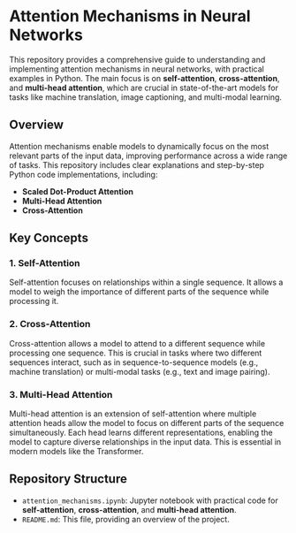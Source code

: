 # Attention Mechanisms in Neural Networks

This repository provides a comprehensive guide to understanding and implementing attention mechanisms in neural networks, with practical examples in Python. The main focus is on **self-attention**, **cross-attention**, and **multi-head attention**, which are crucial in state-of-the-art models for tasks like machine translation, image captioning, and multi-modal learning.

## Overview

Attention mechanisms enable models to dynamically focus on the most relevant parts of the input data, improving performance across a wide range of tasks. This repository includes clear explanations and step-by-step Python code implementations, including:
- **Scaled Dot-Product Attention**
- **Multi-Head Attention**
- **Cross-Attention**

## Key Concepts

### 1. **Self-Attention**
Self-attention focuses on relationships within a single sequence. It allows a model to weigh the importance of different parts of the sequence while processing it.

### 2. **Cross-Attention**
Cross-attention allows a model to attend to a different sequence while processing one sequence. This is crucial in tasks where two different sequences interact, such as in sequence-to-sequence models (e.g., machine translation) or multi-modal tasks (e.g., text and image pairing).

### 3. **Multi-Head Attention**
Multi-head attention is an extension of self-attention where multiple attention heads allow the model to focus on different parts of the sequence simultaneously. Each head learns different representations, enabling the model to capture diverse relationships in the input data. This is essential in modern models like the Transformer.

## Repository Structure

- `attention_mechanisms.ipynb`: Jupyter notebook with practical code for **self-attention**, **cross-attention**, and **multi-head attention**.
- `README.md`: This file, providing an overview of the project.

